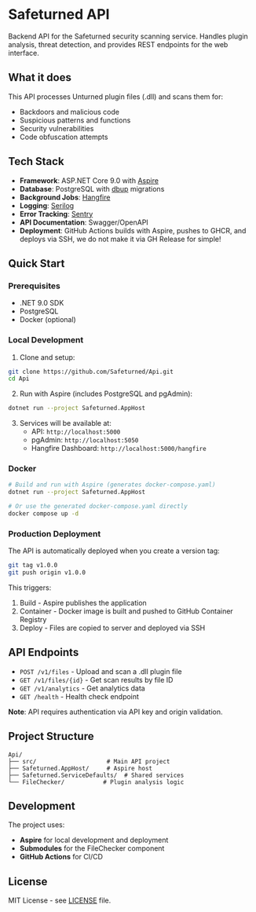 # Safeturned API

Backend API for the Safeturned security scanning service. Handles plugin analysis, threat detection, and provides REST endpoints for the web interface.

## What it does

This API processes Unturned plugin files (.dll) and scans them for:
- Backdoors and malicious code
- Suspicious patterns and functions
- Security vulnerabilities
- Code obfuscation attempts

## Tech Stack

- **Framework**: ASP.NET Core 9.0 with [Aspire](https://learn.microsoft.com/en-us/dotnet/aspire/)
- **Database**: PostgreSQL with [dbup](https://dbup.readthedocs.io/) migrations
- **Background Jobs**: [Hangfire](https://www.hangfire.io/)
- **Logging**: [Serilog](https://serilog.net/)
- **Error Tracking**: [Sentry](https://sentry.io/)
- **API Documentation**: Swagger/OpenAPI
- **Deployment**: GitHub Actions builds with Aspire, pushes to GHCR, and deploys via SSH, we do not make it via GH Release for simple!

## Quick Start

### Prerequisites

- .NET 9.0 SDK
- PostgreSQL
- Docker (optional)

### Local Development

1. Clone and setup:
```bash
git clone https://github.com/Safeturned/Api.git
cd Api
```

2. Run with Aspire (includes PostgreSQL and pgAdmin):
```bash
dotnet run --project Safeturned.AppHost
```

3. Services will be available at:
   - API: `http://localhost:5000`
   - pgAdmin: `http://localhost:5050`
   - Hangfire Dashboard: `http://localhost:5000/hangfire`

### Docker

```bash
# Build and run with Aspire (generates docker-compose.yaml)
dotnet run --project Safeturned.AppHost

# Or use the generated docker-compose.yaml directly
docker compose up -d
```

### Production Deployment

The API is automatically deployed when you create a version tag:

```bash
git tag v1.0.0
git push origin v1.0.0
```

This triggers:
1. Build - Aspire publishes the application
2. Container - Docker image is built and pushed to GitHub Container Registry
3. Deploy - Files are copied to server and deployed via SSH

## API Endpoints

- `POST /v1/files` - Upload and scan a .dll plugin file
- `GET /v1/files/{id}` - Get scan results by file ID
- `GET /v1/analytics` - Get analytics data
- `GET /health` - Health check endpoint

**Note**: API requires authentication via API key and origin validation.

## Project Structure

```
Api/
├── src/                    # Main API project
├── Safeturned.AppHost/     # Aspire host
├── Safeturned.ServiceDefaults/  # Shared services
└── FileChecker/           # Plugin analysis logic
```

## Development

The project uses:
- **Aspire** for local development and deployment
- **Submodules** for the FileChecker component
- **GitHub Actions** for CI/CD

## License

MIT License - see [LICENSE](LICENSE) file.